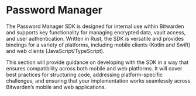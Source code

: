 # Password Manager

The Password Manager SDK is designed for internal use within Bitwarden and supports key
functionality for managing encrypted data, vault access, and user authentication. Written in Rust,
the SDK is versatile and provides bindings for a variety of platforms, including mobile clients
(Kotlin and Swift) and web clients (JavaScript/TypeScript).

This section will provide guidance on developing with the SDK in a way that ensures compatibility
across both mobile and web platforms. It will cover best practices for structuring code, addressing
platform-specific challenges, and ensuring that your implementation works seamlessly across
Bitwarden’s mobile and web applications.
